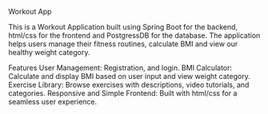 Workout App

This is a Workout Application built using Spring Boot for the backend, html/css for the frontend and PostgressDB for the database. The application helps users manage their fitness routines, calculate BMI and view our healthy weight category.

Features
User Management: Registration, and login.
BMI Calculator: Calculate and display BMI based on user input and view weight category.
Exercise Library: Browse exercises with descriptions, video tutorials, and categories.
Responsive and Simple Frontend: Built with html/css for a seamless user experience.
